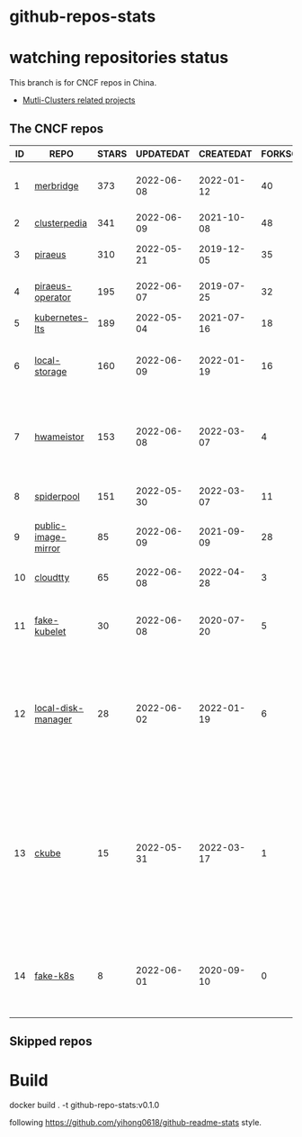 # github-repos-stats

# watching repositories status

This branch is for CNCF repos in China.
- [Mutli-Clusters related projects](https://github.com/pacoxu/github-repos-stats/tree/multi-clusters)


<!--START_SECTION:github_repos-->
## The CNCF repos
| ID |                                   REPO                                   | STARS | UPDATEDAT  | CREATEDAT  | FORKSCOUNT |                                                                                                                     DESCRIPTIONS                                                                                                                     |
|----|--------------------------------------------------------------------------|-------|------------|------------|------------|------------------------------------------------------------------------------------------------------------------------------------------------------------------------------------------------------------------------------------------------------|
|  1 | [merbridge](https://github.com/merbridge/merbridge)                      |   373 | 2022-06-08 | 2022-01-12 |         40 | Use eBPF to speed up your Service Mesh like crossing an Einstein-Rosen Bridge.                                                                                                                                                                       |
|  2 | [clusterpedia](https://github.com/clusterpedia-io/clusterpedia)          |   341 | 2022-06-09 | 2021-10-08 |         48 | The Encyclopedia of Kubernetes clusters                                                                                                                                                                                                              |
|  3 | [piraeus](https://github.com/piraeusdatastore/piraeus)                   |   310 | 2022-05-21 | 2019-12-05 |         35 | High Available Datastore for Kubernetes                                                                                                                                                                                                              |
|  4 | [piraeus-operator](https://github.com/piraeusdatastore/piraeus-operator) |   195 | 2022-06-07 | 2019-07-25 |         32 | The Piraeus Operator manages LINSTOR clusters in Kubernetes.                                                                                                                                                                                         |
|  5 | [kubernetes-lts](https://github.com/klts-io/kubernetes-lts)              |   189 | 2022-05-04 | 2021-07-16 |         18 | Kubernetes LTS(long term support)                                                                                                                                                                                                                    |
|  6 | [local-storage](https://github.com/hwameistor/local-storage)             |   160 | 2022-06-09 | 2022-01-19 |         16 | Local Storage is one of HwameiStor components. It will provision the local LVM volume.                                                                                                                                                               |
|  7 | [hwameistor](https://github.com/hwameistor/hwameistor)                   |   153 | 2022-06-08 | 2022-03-07 |          4 | HwameiStor system will be deployed by using Helm Charts, including Local Storage, Local Disk Manager, and Scheduler.                                                                                                                                 |
|  8 | [spiderpool](https://github.com/spidernet-io/spiderpool)                 |   151 | 2022-05-30 | 2022-03-07 |         11 | ipam for kubernetes  https://spidernet-io.github.io/spiderpool/                                                                                                                                                                                      |
|  9 | [public-image-mirror](https://github.com/DaoCloud/public-image-mirror)   |    85 | 2022-06-09 | 2021-09-09 |         28 | 很多镜像都在国外。比如 gcr 。国内下载很慢，需要加速。                                                                                                                                                                                                |
| 10 | [cloudtty](https://github.com/cloudtty/cloudtty)                         |    65 | 2022-06-08 | 2022-04-28 |          3 | A Friendly Kubernetes CloudShell (Web Terminal) !                                                                                                                                                                                                    |
| 11 | [fake-kubelet](https://github.com/wzshiming/fake-kubelet)                |    30 | 2022-06-08 | 2020-07-20 |          5 | This is a fake kubelet. The pod on this node will always be in the ready state, but no process will be started.                                                                                                                                      |
| 12 | [local-disk-manager](https://github.com/hwameistor/local-disk-manager)   |    28 | 2022-06-02 | 2022-01-19 |          6 | Local Disk Manager is one of HwameiStor components. It will manage all the local disks of the HwameiStor nodes, including provision local Disk volume, and disk health management.                                                                   |
| 13 | [ckube](https://github.com/DaoCloud/ckube)                               |    15 | 2022-05-31 | 2022-03-17 |          1 | Kubernetes APIServer 高性能代理组件，代理 APIServer 的 List 请求，其它类型的请求会直接反向代理到原生 APIServer。 CKube 还额外支持了分页、搜索和索引等功能。 并且，CKube 100% 兼容原生 kubectl 和 kube client sdk，只需要简单的配置即可实现全局替换。 |
| 14 | [fake-k8s](https://github.com/wzshiming/fake-k8s)                        |     8 | 2022-06-01 | 2020-09-10 |          0 | Run the fake k8s with docker-compose, It can be used as an alternative to Kind in some scenarios where you don’t need to actually run the Pod                                                                                                        |



## Skipped repos
<!--END_SECTION:github_repos-->

# Build

docker build . -t github-repo-stats:v0.1.0

following https://github.com/yihong0618/github-readme-stats style.
